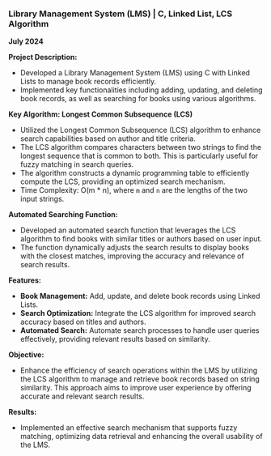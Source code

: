 ### Library Management System (LMS) | C, Linked List, LCS Algorithm

**July 2024**

**Project Description:**
- Developed a Library Management System (LMS) using C with Linked Lists to manage book records efficiently.
- Implemented key functionalities including adding, updating, and deleting book records, as well as searching for books using various algorithms.

**Key Algorithm: Longest Common Subsequence (LCS)**
- Utilized the Longest Common Subsequence (LCS) algorithm to enhance search capabilities based on author and title criteria.
- The LCS algorithm compares characters between two strings to find the longest sequence that is common to both. This is particularly useful for fuzzy matching in search queries.
- The algorithm constructs a dynamic programming table to efficiently compute the LCS, providing an optimized search mechanism.
- Time Complexity: O(m * n), where `m` and `n` are the lengths of the two input strings.

**Automated Searching Function:**
- Developed an automated search function that leverages the LCS algorithm to find books with similar titles or authors based on user input.
- The function dynamically adjusts the search results to display books with the closest matches, improving the accuracy and relevance of search results.

**Features:**
- **Book Management:** Add, update, and delete book records using Linked Lists.
- **Search Optimization:** Integrate the LCS algorithm for improved search accuracy based on titles and authors.
- **Automated Search:** Automate search processes to handle user queries effectively, providing relevant results based on similarity.

**Objective:**
- Enhance the efficiency of search operations within the LMS by utilizing the LCS algorithm to manage and retrieve book records based on string similarity. This approach aims to improve user experience by offering accurate and relevant search results.

**Results:**
- Implemented an effective search mechanism that supports fuzzy matching, optimizing data retrieval and enhancing the overall usability of the LMS.
